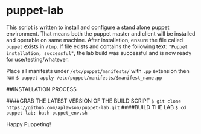 # puppet-lab
This script is written to install and configure a stand alone puppet environment. That means both the puppet master and client will be installed and operable on same machine. After installation, ensure the file called `puppet` exists in `/tmp`. If file exists and contains the following text: `"Puppet installation, successful"`, the lab build was successful and is now ready for use/testing/whatever.

Place all manifests under `/etc/puppet/manifests/` with `.pp` extension then run `$ puppet apply /etc/puppet/manifests/$manifest_name.pp`

##INSTALLATION PROCESS

####GRAB THE LATEST VERSION OF THE BUILD SCRIPT
`$ git clone https://github.com/aplawson/puppet-lab.git`
####BUILD THE LAB
`$ cd puppet-lab; bash puppet_env.sh`

Happy Puppeting!
